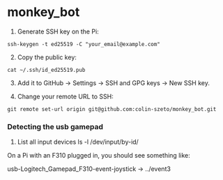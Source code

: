 # monkey_bot

1. Generate SSH key on the Pi:

```ssh-keygen -t ed25519 -C "your_email@example.com"```


2. Copy the public key:

```cat ~/.ssh/id_ed25519.pub```

3. Add it to GitHub → Settings → SSH and GPG keys → New SSH key.

4. Change your remote URL to SSH:

```git remote set-url origin git@github.com:colin-szeto/monkey_bot.git```


### Detecting the usb gamepad
1. List all input devices
ls -l /dev/input/by-id/


On a Pi with an F310 plugged in, you should see something like:

usb-Logitech_Gamepad_F310-event-joystick -> ../event3
